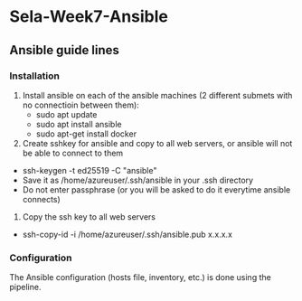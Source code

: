 # Sela-Week7-Ansible
## Ansible guide lines
### Installation
1. Install ansible on each of the ansible machines (2 different submets with no connectioin between them):
    - sudo apt update
    - sudo apt install ansible
    - sudo apt-get install docker
1. Create sshkey for ansible and copy to all web servers, or ansible will not be able to connect to them
  - ssh-keygen -t ed25519 -C "ansible"
  - Save it as /home/azureuser/.ssh/ansible in your .ssh directory 
  - Do not enter passphrase (or you will be asked to do it everytime ansible connects)
1. Copy the ssh key to all web servers
  - ssh-copy-id -i /home/azureuser/.ssh/ansible.pub x.x.x.x
### Configuration
The Ansible configuration (hosts file, inventory, etc.) is done using the pipeline.
